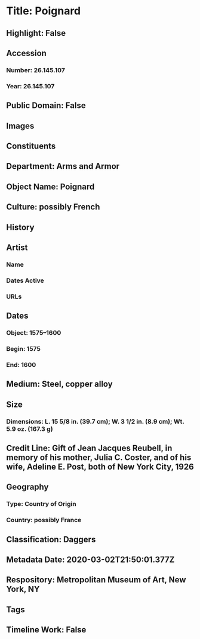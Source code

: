 # Title: Poignard
## Highlight: False
## Accession
### Number: 26.145.107
### Year: 26.145.107
## Public Domain: False
## Images
## Constituents
## Department: Arms and Armor
## Object Name: Poignard
## Culture: possibly French
## History
## Artist
### Name
### Dates Active
### URLs
## Dates
### Object: 1575–1600
### Begin: 1575
### End: 1600
## Medium: Steel, copper alloy
## Size
### Dimensions: L. 15 5/8 in. (39.7 cm); W. 3 1/2 in. (8.9 cm); Wt. 5.9 oz. (167.3 g)
## Credit Line: Gift of Jean Jacques Reubell, in memory of his mother, Julia C. Coster, and of his wife, Adeline E. Post, both of New York City, 1926
## Geography
### Type: Country of Origin
### Country: possibly France
## Classification: Daggers
## Metadata Date: 2020-03-02T21:50:01.377Z
## Respository: Metropolitan Museum of Art, New York, NY
## Tags
## Timeline Work: False
